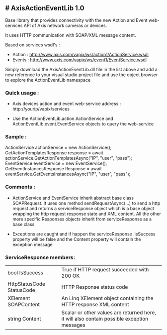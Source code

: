 <H2># AxisActionEventLib 1.0</H2>

Base library that provides connectivity with the new Action and Event web-services API of Axis network cameras or devices.

It uses HTTP communication with SOAP/XML message content.

Based on services wsdl's :

- Action : http://www.axis.com/vapix/ws/action1/ActionService.wsdl
- Events : http://www.axis.com/vapix/ws/event1/EventService.wsdl

Simply download the AxisActionEventLib.dll file in the list above and add a new reference to your visual studio project file and use the object browser to explore the ActionEventLib namespace

<H3>Quick usage :</H3>

- Axis devices action and event web-service address : http://yourip/vapix/services

- Use the ActionEventLib.action.ActionService and ActionEventLib.event.EventService objects to query the web-service

<h3>Sample :</h3>

ActionService actionService = new ActionService();</br>
GetActionTemplatesResponse response = await actionService.GetActionTemplatesAsync("IP", "user", "pass");
</br>
EventService eventService = new EventService();</br>
GetEventInstancesResponse Response = await eventService.GetEventsInstancesAsync("IP", "user", "pass");

<h3>Comments :</h3>

- ActionService and EventService inherit abstract base class SOAPRequest. It uses one method sendRequestAsync(...) to send a http request and returns a serviceResponse object which is a base object wrapping the http request response state and XML content. All the other more specific Responses objects inherit from serviceResponse as a base class

- Exceptions are caught and if happen the serviceResponse .isSuccess property will be false and the Content property will contain the exception message

<h3>ServiceResponse members:</h3>
<table>
<tr>
<td>bool IsSuccess</td><td>True if HTTP request succeeded with 200 OK</td>
</tr>
<tr>
<td>HttpStatusCode StatusCode</td><td>HTTP Response status code</td>
</tr>
<tr>
<td>XElement SOAPContent</td><td>An Linq XElement object containing the HTTP response XML content</td>
</tr>
<tr>
<td>string Content</td><td>Scalar or other values are returned here, it will also contain possible exception messages</td>
</tr>
</table>
